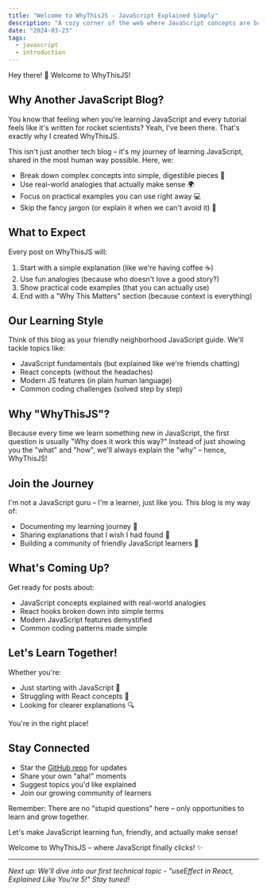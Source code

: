 ```yaml
---
title: "Welcome to WhyThisJS - JavaScript Explained Simply"
description: "A cozy corner of the web where JavaScript concepts are broken down into bite-sized, friendly explanations."
date: "2024-03-23"
tags:
  - javascript
  - introduction
---
```


Hey there! 👋 Welcome to WhyThisJS!

## Why Another JavaScript Blog?

You know that feeling when you're learning JavaScript and every tutorial feels like it's written for rocket scientists? Yeah, I've been there. That's exactly why I created WhyThisJS.

This isn't just another tech blog – it's my journey of learning JavaScript, shared in the most human way possible. Here, we:

- Break down complex concepts into simple, digestible pieces 🧩
- Use real-world analogies that actually make sense 🌍
- Focus on practical examples you can use right away 💻
- Skip the fancy jargon (or explain it when we can't avoid it) 🎯

## What to Expect

Every post on WhyThisJS will:

1. Start with a simple explanation (like we're having coffee ☕)
2. Use fun analogies (because who doesn't love a good story?)
3. Show practical code examples (that you can actually use)
4. End with a "Why This Matters" section (because context is everything)

## Our Learning Style

Think of this blog as your friendly neighborhood JavaScript guide. We'll tackle topics like:

- JavaScript fundamentals (but explained like we're friends chatting)
- React concepts (without the headaches)
- Modern JS features (in plain human language)
- Common coding challenges (solved step by step)

## Why "WhyThisJS"?

Because every time we learn something new in JavaScript, the first question is usually "Why does it work this way?" Instead of just showing you the "what" and "how", we'll always explain the "why" – hence, WhyThisJS! 

## Join the Journey

I'm not a JavaScript guru – I'm a learner, just like you. This blog is my way of:
- Documenting my learning journey 📝
- Sharing explanations that I wish I had found 🎯
- Building a community of friendly JavaScript learners 🤝

## What's Coming Up?

Get ready for posts about:
- JavaScript concepts explained with real-world analogies
- React hooks broken down into simple terms
- Modern JavaScript features demystified
- Common coding patterns made simple

## Let's Learn Together!

Whether you're:
- Just starting with JavaScript 🌱
- Struggling with React concepts 🤔
- Looking for clearer explanations 🔍

You're in the right place! 

## Stay Connected

- Star the [GitHub repo](https://github.com/askpravin/why-this-js) for updates
- Share your own "aha!" moments
- Suggest topics you'd like explained
- Join our growing community of learners

Remember: There are no "stupid questions" here – only opportunities to learn and grow together. 

Let's make JavaScript learning fun, friendly, and actually make sense! 

Welcome to WhyThisJS – where JavaScript finally clicks! ✨

---

*Next up: We'll dive into our first technical topic - "useEffect in React, Explained Like You're 5!" Stay tuned!*